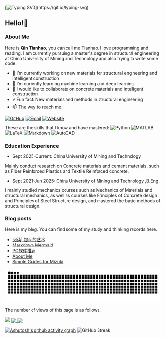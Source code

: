 [![Typing SVG](https://readme-typing-svg.demolab.com?font=Merriweather&pause=1000&center=true&vCenter=true&width=1000&lines=Welcome+to+Tianhao's+GitHub!)](https://git.io/typing-svg)
## Hello!🙂
### About Me
Here is **Qin Tianhao**, you can call me Tianhao. I love programming and reading. I am currently pursuing a master's degree in structural engineering at China University of Mining and Technology and also trying to write some code.

- 🔭 I’m currently working on new materials for structural engineering and intelligent construction
- 🌱 I’m currently learning machine learning and deep learning
- 👯 I would like to collaborate on concrete materials and intelligent construction
- ⚡ Fun fact: New materials and methods in structural engineering
- 📫 The way to reach me:

[![GitHub](https://img.shields.io/badge/GitHub-181717?style=for-the-badge&logo=github&logoColor=white)](https://github.com/QTH1225)
[![Email](https://img.shields.io/badge/Email-D14836?style=for-the-badge&logo=gmail&logoColor=white)](mailto:1340356343@qq.com)
[![Website](https://img.shields.io/badge/Blog-0088CC?style=for-the-badge&logo=google-chrome&logoColor=white)](https://qintianhao.com)

These are the skills that I know and have mastered:
![Python](https://img.shields.io/badge/Python-3776AB?style=for-the-badge&logo=python&logoColor=white)
![MATLAB](https://img.shields.io/badge/MATLAB-%23ED8B00.svg?style=for-the-badge&logo=mathworks&logoColor=white)
![LaTeX](https://img.shields.io/badge/LaTeX-%23008080.svg?style=for-the-badge&logo=latex&logoColor=white)
![Markdown](https://img.shields.io/badge/Markdown-000000?style=for-the-badge&logo=markdown&logoColor=white)
![AutoCAD](https://img.shields.io/badge/AutoCAD-%23FF6B35.svg?style=for-the-badge&logo=autocad&logoColor=white)

### Education Experience
- Sept 2025-Current: China University of Mining and Technology

Mainly conduct research on Concrete materials and cement materials, such as Fiber Reinforced Plastics and Textile Reinforced concrete.

- Sept 2021-Jun 2025: China University of Mining and Technology ,B.Eng.

I mainly studied mechanics courses such as Mechanics of Materials and structural mechanics, as well as courses like Principles of Concrete design and Principles of Steel Structure design, and mastered the basic methods of structural design.

### Blog posts
Here is my blog. You can find some of my study and thinking records here.
<!-- BLOG-POST-LIST:START -->
- [阅读| 提问的艺术](https://qintianhao.com/posts/reading-the-art-of-question/)
- [Markdown Mermaid](https://qintianhao.com/posts/markdown-mermaid/)
- [PC软件推荐](https://qintianhao.com/posts/recommand-of-pc-softwares/)
- [About Me](https://qintianhao.com/posts/about-me/)
- [Simple Guides for Mizuki](https://qintianhao.com/posts/simple-guides-for-mizuki/)
<!-- BLOG-POST-LIST:END -->

<picture>  <source media="(prefers-color-scheme: dark)" srcset="https://raw.githubusercontent.com/QTH1225/QTH1225/output/github-contribution-grid-snake-dark.svg">  <source media="(prefers-color-scheme: light)" srcset="https://raw.githubusercontent.com/QTH1225/QTH1225/output/github-contribution-grid-snake.svg">  <img alt="github contribution grid snake animation" src="https://raw.githubusercontent.com/QTH1225/QTH1225/output/github-contribution-grid-snake.svg"> </picture>

The number of views of this page is as follows.

<img src="https://count.getloli.com/@QTH1225?theme=moebooru"/>

<a href="https://github.com/anuraghazra/github-readme-stats">
  <img height=200 align="center" src="https://github-readme-stats.vercel.app/api?username=QTH1225&show_icons=true&theme=transparent" />
</a>
<a href="https://github.com/anuraghazra/convoychat">
  <img height=200 align="center" src="https://github-readme-stats.vercel.app/api/top-langs?username=QTH1225&layout=donut&langs_count=5&card_width=320&theme=transparent" />
</a>


[![Ashutosh's github activity graph](https://github-readme-activity-graph.vercel.app/graph?username=QTH1225&theme=github-compact)](https://github.com/ashutosh00710/github-readme-activity-graph)
![GitHub Streak](https://streak-stats.demolab.com/?user=QTH1225&theme=dark)


<!--
**QTH1225/QTH1225** is a ✨ _special_ ✨ repository because its `README.md` (this file) appears on your GitHub profile.

Here are some ideas to get you started:

- 🔭 I’m currently working on ...
- 🌱 I’m currently learning ...
- 👯 I’m looking to collaborate on ...
- 🤔 I’m looking for help with ...
- 💬 Ask me about ...
- 📫 How to reach me: ...
- 😄 Pronouns: ...
- ⚡ Fun fact: ...
-->
